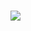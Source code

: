 
# 
![](https://d2mxuefqeaa7sj.cloudfront.net/s_1B728FC43470D4461967E44C993EEFB25CB47F9CF3328CA7B139733BD027BB24_1547047583650_New-Note.jpg)


